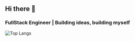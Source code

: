 ## Hi there 👋

### FullStack Engineer | Building ideas, building myself

<!--
**🌱 I'm looking for a job, Link me**
- 📫 adairchan.dream@gmail.com

## ✏️ Blogs 
More on [Yige's Blog](https://blog.cjwdream.top/zh/) 
- [Gas 优化总结](https://blog.cjwdream.top/zh/2024/05/gas-%E4%BC%98%E5%8C%96%E6%80%BB%E7%BB%93/)
- [合约升级](https://blog.cjwdream.top/zh/2024/03/solidity-%E5%90%88%E7%BA%A6%E5%8D%87%E7%BA%A7/)
- [solidity-合约存储布局](https://blog.cjwdream.top/zh/2024/03/solidity-%E5%90%88%E7%BA%A6%E5%AD%98%E5%82%A8%E5%B8%83%E5%B1%80/)
- [Spark 调优总结](https://blog.cjwdream.top/zh/2020/03/spark%E8%BF%9B%E9%98%B6-spark%E8%B0%83%E4%BC%98%E6%80%BB%E7%BB%93/)
- [分布式锁实现](https://blog.cjwdream.top/zh/2020/02/%E5%88%86%E5%B8%83%E5%BC%8F%E9%94%81/)
- [数仓体系建设](https://blog.cjwdream.top/zh/tags/%E6%95%B0%E4%BB%93%E4%BD%93%E7%B3%BB%E5%BB%BA%E8%AE%BE/)

## Latest projects
- [dapps garden](https://github.com/EgoSay/dapps-garden): A collection of dapps on Ethereum. Build with Solidity、next.js、wagmi、ipfs.
- [Blockchain from Scratch](https://github.com/EgoSay/blockchain-from-scratch): Build a blockchain with Go, understanding the core mechanics of blockchain.
- [artistic-python](https://github.com/EgoSay/artistic-python): The Programming art in python 
-->

<!--
## GitHub Estatísticas
 ![Yige's github stats](https://github-readme-stats.vercel.app/api?username=EgoSay&show_icons=true&theme=merko&hide_border=true)  |[![Top Langs](https://github-readme-stats.vercel.app/api/top-langs/?username=EgoSay&layout=compact&theme=merko&hide_border=true&hide=css,html,ruby)](https://github.com/EgoSay)|
| ------------- | ------------- |
-->
![Top Langs](https://github-readme-stats.vercel.app/api/top-langs/?username=EgoSay&layout=compact&theme=merko&hide_border=true&hide=css,html,ruby)


<!--
**EgoSay/EgoSay** is a ✨ _special_ ✨ repository because its `README.md` (this file) appears on your GitHub profile.

Here are some ideas to get you started:
- 🔭 I’m currently working on ...
- 🌱 I’m currently learning ...
- 👯 I’m looking to collaborate on ...
- 🤔 I’m looking for help with ...
- 💬 Ask me about ...
- 📫 How to reach me: ...
- 😄 Pronouns: ...
- ⚡ Fun fact: ...
-->
